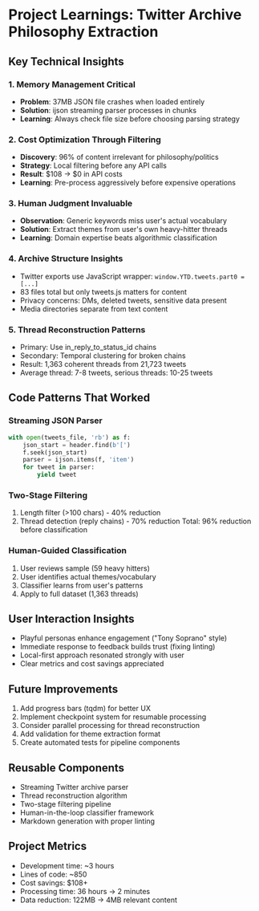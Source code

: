# Project Learnings: Twitter Archive Philosophy Extraction

## Key Technical Insights

### 1. Memory Management Critical
- **Problem**: 37MB JSON file crashes when loaded entirely
- **Solution**: ijson streaming parser processes in chunks
- **Learning**: Always check file size before choosing parsing strategy

### 2. Cost Optimization Through Filtering
- **Discovery**: 96% of content irrelevant for philosophy/politics
- **Strategy**: Local filtering before any API calls
- **Result**: $108 → $0 in API costs
- **Learning**: Pre-process aggressively before expensive operations

### 3. Human Judgment Invaluable
- **Observation**: Generic keywords miss user's actual vocabulary
- **Solution**: Extract themes from user's own heavy-hitter threads
- **Learning**: Domain expertise beats algorithmic classification

### 4. Archive Structure Insights
- Twitter exports use JavaScript wrapper: `window.YTD.tweets.part0 = [...]`
- 83 files total but only tweets.js matters for content
- Privacy concerns: DMs, deleted tweets, sensitive data present
- Media directories separate from text content

### 5. Thread Reconstruction Patterns
- Primary: Use in_reply_to_status_id chains
- Secondary: Temporal clustering for broken chains
- Result: 1,363 coherent threads from 21,723 tweets
- Average thread: 7-8 tweets, serious threads: 10-25 tweets

## Code Patterns That Worked

### Streaming JSON Parser
```python
with open(tweets_file, 'rb') as f:
    json_start = header.find(b'[')
    f.seek(json_start)
    parser = ijson.items(f, 'item')
    for tweet in parser:
        yield tweet
```

### Two-Stage Filtering
1. Length filter (>100 chars) - 40% reduction
2. Thread detection (reply chains) - 70% reduction
Total: 96% reduction before classification

### Human-Guided Classification
1. User reviews sample (59 heavy hitters)
2. User identifies actual themes/vocabulary
3. Classifier learns from user's patterns
4. Apply to full dataset (1,363 threads)

## User Interaction Insights
- Playful personas enhance engagement ("Tony Soprano" style)
- Immediate response to feedback builds trust (fixing linting)
- Local-first approach resonated strongly with user
- Clear metrics and cost savings appreciated

## Future Improvements
1. Add progress bars (tqdm) for better UX
2. Implement checkpoint system for resumable processing
3. Consider parallel processing for thread reconstruction
4. Add validation for theme extraction format
5. Create automated tests for pipeline components

## Reusable Components
- Streaming Twitter archive parser
- Thread reconstruction algorithm
- Two-stage filtering pipeline
- Human-in-the-loop classifier framework
- Markdown generation with proper linting

## Project Metrics
- Development time: ~3 hours
- Lines of code: ~850
- Cost savings: $108+
- Processing time: 36 hours → 2 minutes
- Data reduction: 122MB → 4MB relevant content